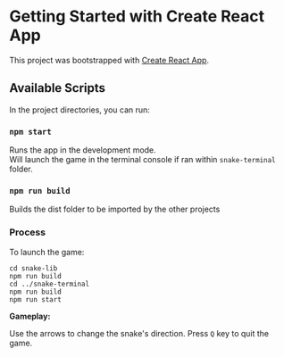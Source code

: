# Getting Started with Create React App

This project was bootstrapped with [Create React App](https://github.com/facebook/create-react-app).

## Available Scripts

In the project directories, you can run:

### `npm start`

Runs the app in the development mode.\
Will launch the game in the terminal console if ran within `snake-terminal` folder.

### `npm run build`

Builds the dist folder to be imported by the other projects

### Process

To launch the game:
```
cd snake-lib
npm run build
cd ../snake-terminal
npm run build
npm run start
```
**Gameplay:**

Use the arrows to change the snake's direction. 
Press `Q` key to quit the game.
